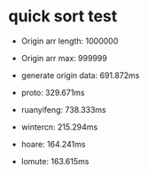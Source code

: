 # quick sort test

- Origin arr length: 1000000
- Origin arr max: 999999
- generate origin data: 691.872ms

- proto: 329.671ms
- ruanyifeng: 738.333ms
- wintercn: 215.294ms
- hoare: 164.241ms
- lomute: 163.615ms

